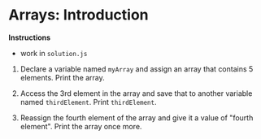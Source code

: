 # Arrays: Introduction

**Instructions**
- work in `solution.js`

1. Declare a variable named `myArray` and assign an array that contains 5 elements. Print the array.

2. Access the 3rd element in the array and save that to another variable named `thirdElement`. Print `thirdElement`. 

3. Reassign the fourth element of the array and give it a value of "fourth element". Print the array once more.